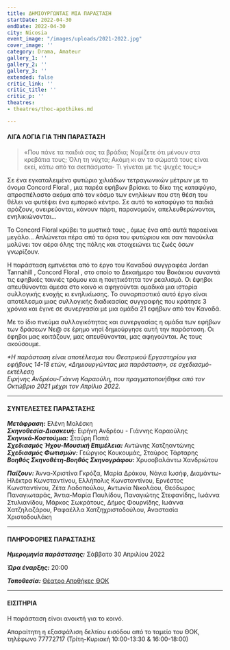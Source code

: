 ```yaml
---
title: ΔΗΜΙΟΥΡΓΩΝΤΑΣ ΜΙΑ ΠΑΡΑΣΤΑΣΗ
startDate: 2022-04-30
endDate: 2022-04-30
city: Nicosia
event_image: "/images/uploads/2021-2022.jpg"
cover_image: ''
category: Drama, Amateur
gallery_1: ''
gallery_2: ''
gallery_3: ''
extended: false
critic_link: ''
critic_title: ''
critic_p: ''
theatres:
- theatres/thoc-apothikes.md

---
```

#### ΛΙΓΑ ΛΟΓΙΑ ΓΙΑ ΤΗΝ ΠΑΡΑΣΤΑΣΗ

> «Που πάνε τα παιδιά σας τα βράδια; Νομίζετε ότι μένουν στα κρεβάτια τους; Όλη τη νύχτα; Ακόμη κι αν τα σώματά τους είναι εκεί, κάτω από τα σκεπάσματα- Τι γίνεται με τις ψυχές τους;»

Σε ένα εγκαταλειμένο φυτώριο χιλιάδων τετραγωνικών μέτρων με το όνομα Concord Floral , μια παρέα εφήβων βρίσκει το δίκο της καταφύγιο, απροσπέλαστο ακόμα από τον κόσμο των ενηλίκων που στη θέση του θέλει να φυτέψει ένα εμπορικό κέντρο. Σε αυτό το καταφύγιο τα παιδιά αράζουν, ονειρεύονται, κάνουν πάρτι, παρανομούν, απελευθερώνονται, ενηλικιώνονται...

Το Concord Floral κρύβει τα μυστικά τους , όμως ένα από αυτά παραείναι μεγάλο... Απλώνεται πέρα από τα όρια του φυτώριου και σαν πανούκλα μολύνει τον αέρα όλης της πόλης και στοιχειώνει τις ζωές όσων γνωρίζουν.

Η παράσταση εμπνέεται από το έργο του Καναδού συγγραφέα Jordan Tannahill , Concord Floral , στο οποίο το Δεκαήμερο του Βοκάκιου συναντά τις εφηβικές ταινιές τρόμου και η ποιητικότητα τον ρεαλισμό. Οι έφηβοι απευθύνονται άμεσα στο κοινό κι αφηγούνται ομαδικά μια ιστορία συλλογικής ενοχής κι ενηλικίωσης. Το συναρπαστικό αυτό έργο είναι αποτέλεσμα μιας συλλογικής διαδικασίας συγγραφής που κράτησε 3 χρόνια και έγινε σε συνεργασία με μια ομάδα 21 εφήβων από τον Καναδά.

Με το ίδιο πνεύμα συλλογικότητας και συνεργασίας η ομάδα των εφήβων των δράσεων Νε@ σε έρημο νησί δημιούργησε αυτή την παράσταση.  Οι έφηβοι μας κοιτάζουν, μας απευθύνονται, μας αφηγούνται. Ας τους ακούσουμε.

_*Η παράσταση είναι αποτέλεσμα του Θεατρικού Εργαστηρίου για εφήβους 14-18 ετών, «Δημιουργώντας μια παράσταση», σε σχεδιασμό-εκτέλεση  
Ειρήνης Ανδρέου-Γιάννη Καραούλη, που πραγματοποιήθηκε από τον Οκτώβριο 2021 μέχρι τον Απρίλιο 2022._

***

#### ΣΥΝΤΕΛΕΣΤΕΣ ΠΑΡΑΣΤΑΣΗΣ

**_Μετάφραση:_** Ελένη Μολέσκη  
**_Σκηνοθεσία-Διασκευή:_** Ειρήνη Ανδρέου - Γιάννης Καραούλης  
**_Σκηνικά-Κοστούμια:_** Σταύρη Παπά  
**_Σχεδιασμός Ήχου-Μουσική Επιμέλεια:_** Αντώνης Χατζηαντώνης  
**_Σχεδιασμός Φωτισμών:_** Γεώργιος Κουκουμάς, Σταύρος Τάρταρης  
**_Βοηθός Σκηνοθέτη-Βοηθός Σκηνογράφου:_** Χρυσοβαλάντω Χανδριώτου

**_Παίζουν:_** Άννα-Χριστίνα Γκρόζα, Μαρία Δράκου, Νάγια Ιωσήφ, Διαμάντω-Ηλέκτρα Κωνσταντίνου, Ελλήπολις Κωνσταντίνου, Ερνέστος Κωνσταντίνου, Ζέτα Λαδοπούλου, Αντωνία Νικολάου, Θεόδωρος Παναγιωταράς, Άντια-Μαρία Παυλίδου, Παναγιώτης Στεφανίδης, Ιωάννα Στυλιανίδου, Μάρκος Σωκράτους, Δήμος Φουρνίδης, Ιωάννα Χατζηλαζάρου, Ραφαέλλα Χατζηχριστοδούλου, Αναστασία Χριστοδουλάκη

***

#### ΠΛΗΡΟΦΟΡΙΕΣ ΠΑΡΑΣΤΑΣΗΣ

**_Ημερομηνία παράστασης:_** Σάββατο 30 Απριλίου 2022

**_Ώρα έναρξης:_** 20:00

**_Τοποθεσία:_** [Θέατρο Αποθήκες ΘΟΚ](https://www.google.com/maps/place/%CE%98%CE%AD%CE%B1%CF%84%CF%81%CE%BF+%CE%91%CF%80%CE%BF%CE%B8%CE%AE%CE%BA%CE%B5%CF%82+%CE%98%CE%9F%CE%9A/@35.1263705,33.3689318,17z/data=!3m1!4b1!4m5!3m4!1s0x14de19a27615e4f3:0xc1322f05215a0553!8m2!3d35.126417!4d33.3711337 "Αποθήκες ΘΟΚ")

***

#### ΕΙΣΙΤΗΡΙΑ

Η παράσταση είναι ανοικτή για το κοινό.

Απαραίτητη η εξασφάλιση δελτίου εισόδου από το ταμείο του ΘΟΚ, τηλέφωνο 77772717 (Τρίτη-Κυριακή 10:00-13:30 & 16:00-18:00)